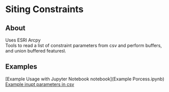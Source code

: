 # Siting Constraints

## About
Uses ESRI Arcpy\
Tools to read a list of constraint parameters from csv and perform buffers, and union buffered features\
## Examples
[Example Usage with Jupyter Notebook notebook](Example Porcess.ipynb)\
[Example inupt parameters in csv](Example_Constraints_Processing_Parameters.csv)
